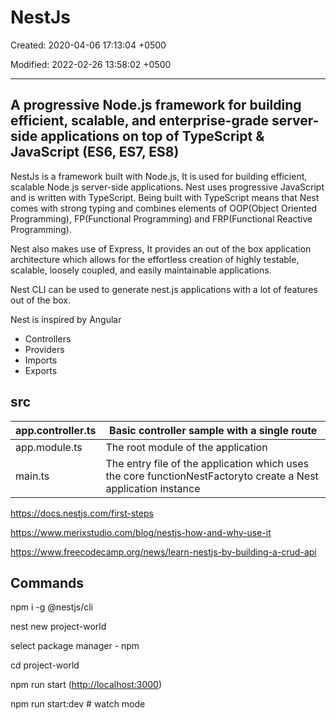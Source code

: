# NestJs

Created: 2020-04-06 17:13:04 +0500

Modified: 2022-02-26 13:58:02 +0500

---

## A progressive Node.js framework for building efficient, scalable, and enterprise-grade server-side applications on top of TypeScript & JavaScript (ES6, ES7, ES8)

NestJs is a framework built with Node.js, It is used for building efficient, scalable Node.js server-side applications. Nest uses progressive JavaScript and is written with TypeScript. Being built with TypeScript means that Nest comes with strong typing and combines elements of OOP(Object Oriented Programming), FP(Functional Programming) and FRP(Functional Reactive Programming).

Nest also makes use of Express, It provides an out of the box application architecture which allows for the effortless creation of highly testable, scalable, loosely coupled, and easily maintainable applications.

Nest CLI can be used to generate nest.js applications with a lot of features out of the box.

Nest is inspired by Angular

- Controllers
- Providers
- Imports
- Exports

## src

| app.controller.ts | Basic controller sample with a single route                                                                      |
|----------------|--------------------------------------------------------|
| app.module.ts     | The root module of the application                                                                               |
| main.ts           | The entry file of the application which uses the core functionNestFactoryto create a Nest application instance |

<https://docs.nestjs.com/first-steps>

<https://www.merixstudio.com/blog/nestjs-how-and-why-use-it>

<https://www.freecodecamp.org/news/learn-nestjs-by-building-a-crud-api>

## Commands

npm i -g @nestjs/cli

nest new project-world

select package manager - npm

cd project-world

npm run start (<http://localhost:3000>)

npm run start:dev # watch mode
